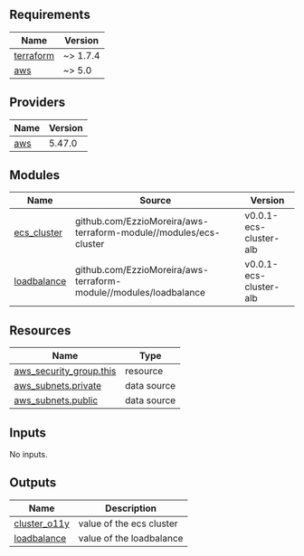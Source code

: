 ## Requirements

| Name | Version |
|------|---------|
| <a name="requirement_terraform"></a> [terraform](#requirement\_terraform) | ~> 1.7.4 |
| <a name="requirement_aws"></a> [aws](#requirement\_aws) | ~> 5.0 |

## Providers

| Name | Version |
|------|---------|
| <a name="provider_aws"></a> [aws](#provider\_aws) | 5.47.0 |

## Modules

| Name | Source | Version |
|------|--------|---------|
| <a name="module_ecs_cluster"></a> [ecs\_cluster](#module\_ecs\_cluster) | github.com/EzzioMoreira/aws-terraform-module//modules/ecs-cluster | v0.0.1-ecs-cluster-alb |
| <a name="module_loadbalance"></a> [loadbalance](#module\_loadbalance) | github.com/EzzioMoreira/aws-terraform-module//modules/loadbalance | v0.0.1-ecs-cluster-alb |

## Resources

| Name | Type |
|------|------|
| [aws_security_group.this](https://registry.terraform.io/providers/hashicorp/aws/latest/docs/resources/security_group) | resource |
| [aws_subnets.private](https://registry.terraform.io/providers/hashicorp/aws/latest/docs/data-sources/subnets) | data source |
| [aws_subnets.public](https://registry.terraform.io/providers/hashicorp/aws/latest/docs/data-sources/subnets) | data source |

## Inputs

No inputs.

## Outputs

| Name | Description |
|------|-------------|
| <a name="output_cluster_o11y"></a> [cluster\_o11y](#output\_cluster\_o11y) | value of the ecs cluster |
| <a name="output_loadbalance"></a> [loadbalance](#output\_loadbalance) | value of the loadbalance |
